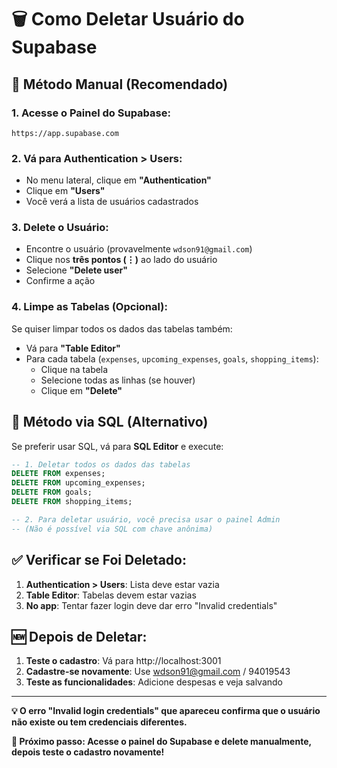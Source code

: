 # 🗑️ Como Deletar Usuário do Supabase

## 🎯 **Método Manual (Recomendado)**

### 1. **Acesse o Painel do Supabase:**
```
https://app.supabase.com
```

### 2. **Vá para Authentication > Users:**
- No menu lateral, clique em **"Authentication"**
- Clique em **"Users"**
- Você verá a lista de usuários cadastrados

### 3. **Delete o Usuário:**
- Encontre o usuário (provavelmente `wdson91@gmail.com`)
- Clique nos **três pontos (⋮)** ao lado do usuário
- Selecione **"Delete user"**
- Confirme a ação

### 4. **Limpe as Tabelas (Opcional):**
Se quiser limpar todos os dados das tabelas também:

- Vá para **"Table Editor"**
- Para cada tabela (`expenses`, `upcoming_expenses`, `goals`, `shopping_items`):
  - Clique na tabela
  - Selecione todas as linhas (se houver)
  - Clique em **"Delete"**

## 🔧 **Método via SQL (Alternativo)**

Se preferir usar SQL, vá para **SQL Editor** e execute:

```sql
-- 1. Deletar todos os dados das tabelas
DELETE FROM expenses;
DELETE FROM upcoming_expenses;
DELETE FROM goals;
DELETE FROM shopping_items;

-- 2. Para deletar usuário, você precisa usar o painel Admin
-- (Não é possível via SQL com chave anônima)
```

## ✅ **Verificar se Foi Deletado:**

1. **Authentication > Users**: Lista deve estar vazia
2. **Table Editor**: Tabelas devem estar vazias
3. **No app**: Tentar fazer login deve dar erro "Invalid credentials"

## 🆕 **Depois de Deletar:**

1. **Teste o cadastro**: Vá para http://localhost:3001
2. **Cadastre-se novamente**: Use wdson91@gmail.com / 94019543
3. **Teste as funcionalidades**: Adicione despesas e veja salvando

---

**💡 O erro "Invalid login credentials" que apareceu confirma que o usuário não existe ou tem credenciais diferentes.**

**🎯 Próximo passo: Acesse o painel do Supabase e delete manualmente, depois teste o cadastro novamente!** 